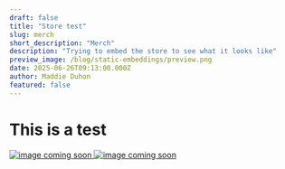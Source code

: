 ```yaml
---
draft: false
title: "Store test"
slug: merch
short_description: "Merch"
description: "Trying to embed the store to see what it looks like"
preview_image: /blog/static-embeddings/preview.png
date: 2025-06-26T09:13:00.000Z
author: Maddie Duhon
featured: false
---
```



# This is a test

<div style="width: 300px">
    <div class="shopcode" style="
        position: relative;
        display: block;
        cursor: pointer;
    ">
      <style>
        .shopcode:hover span {
          opacity: 1 !important
        }
      </style>
      <a href="https://www.bystadium.com/stores/qdrant-swag-for-qdrant-fans-68093/S075175157" target="_blank" rel="noopener">
        <span style="
        position: absolute;
        height: 100%;
        width: 100%;
        left: 0;
        top: 0;
        text-align: center;
        display: flex;
        justify-content: center;
        align-items: center;
        background: rgba(255,255,255,0.5);
        opacity: 0;
        color: #000;
        font-size: 20px;
        text-transform: uppercase;
        font-weight: bold;
        font-family: -apple-system, BlinkMacSystemFont, &quot;Segoe UI&quot;, Roboto, Helvetica, Arial, sans-serif, &quot;Apple Color Emoji&quot;, &quot;Segoe UI Emoji&quot;, &quot;Segoe UI Symbol&quot;;
        transition: opacity 200ms ease;
    ">Visit Shop →</span>
        <img src="https://assets.swagmagic.com/4lot9xhjr1p21vs6ilr47olnh7jr" alt="image coming soon" style="
            max-width: 100%;
            vertical-align: top;
        ">
        <img src="https://assets.swagmagic.com/uxuqoqivsz16j1c6zdnuickzj8vl" alt="image coming soon" style="
            max-width: 100%;
            vertical-align: top;
        ">
      </a>
    </div>
  </div>